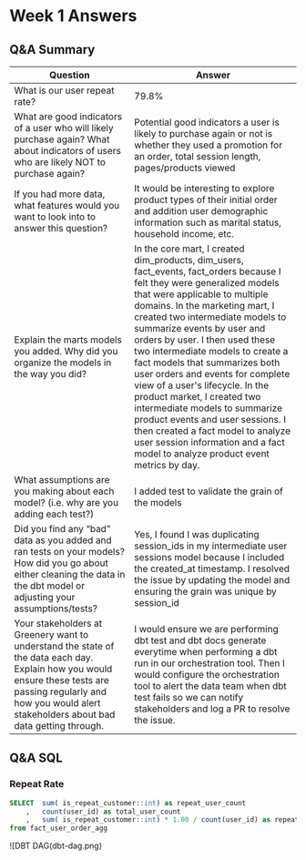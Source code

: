 # Week 1 Answers

## Q&A Summary
| Question | Answer |
| --- | --- |
| What is our user repeat rate? | 79.8% |
| What are good indicators of a user who will likely purchase again? What about indicators of users who are likely NOT to purchase again? | Potential good indicators a user is likely to purchase again or not is whether they used a promotion for an order, total session length, pages/products viewed |
| If you had more data, what features would you want to look into to answer this question? | It would be interesting to explore product types of their initial order and addition user demographic information such as marital status, household income, etc. |
| Explain the marts models you added. Why did you organize the models in the way you did? | In the core mart, I created dim_products, dim_users, fact_events, fact_orders because I felt they were generalized models that were applicable to multiple domains. In the marketing mart, I created two intermediate models to summarize events by user and orders by user. I then used these two intermediate models to create a fact models that summarizes both user orders and events for complete view of a user's lifecycle. In the product market, I created two intermediate models to summarize product events and user sessions.  I then created a fact model to analyze user session information and a fact model to analyze product event metrics by day. |
| What assumptions are you making about each model? (i.e. why are you adding each test?) | I added test to validate the grain of the models |
| Did you find any “bad” data as you added and ran tests on your models? How did you go about either cleaning the data in the dbt model or adjusting your assumptions/tests? | Yes, I found I was duplicating session_ids in my intermediate user sessions model because I included the created_at timestamp.  I resolved the issue by updating the model and ensuring the grain was unique by session_id |
| Your stakeholders at Greenery want to understand the state of the data each day. Explain how you would ensure these tests are passing regularly and how you would alert stakeholders about bad data getting through. |  I would ensure we are performing dbt test and dbt docs generate everytime when performing a dbt run in our orchestration tool.  Then I would configure the orchestration tool to alert the data team when dbt test fails so we can notify stakeholders and log a PR to resolve the issue. |


## Q&A SQL

### Repeat Rate
```sql
SELECT  sum( is_repeat_customer::int) as repeat_user_count
    ,   count(user_id) as total_user_count
    ,   sum( is_repeat_customer::int) * 1.00 / count(user_id) as repeat_rate
from fact_user_order_agg
```

![DBT DAG(dbt-dag.png)